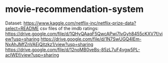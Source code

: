 # movie-recommendation-system
Dataset: https://www.kaggle.com/netflix-inc/netflix-prize-data?select=README
csv files of the imdb ratings:
https://drive.google.com/file/d/1QHyQAaqF5QwcAPwi7IvGyh8455cKXV7f/view?usp=sharing
https://drive.google.com/file/d/1N7SwUGQ4lEm-NxAhJMfZnVAEjQitzkz1/view?usp=sharing
https://drive.google.com/file/d/12noMB0veBs-85zL7uF4vgw5PL-aclWEf/view?usp=sharing

